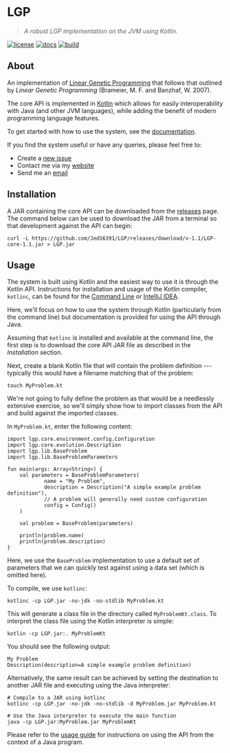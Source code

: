 # LGP

> *A robust LGP implementation on the JVM using Kotlin.*

[![license][license-image]][license-url]
[![docs][docs-image]][docs-url]
[![build][travis-image]][travis-url]

## About

An implementation of [Linear Genetic Programming](https://en.wikipedia.org/wiki/Linear_genetic_programming) that follows that outlined by *Linear Genetic Programming* (Brameier, M. F. and Banzhaf, W. 2007).

The core API is implemented in [Kotlin](https://kotlinlang.org) which allows for easily interoperability with Java (and other JVM languages), while adding the benefit of modern programming language features.

To get started with how to use the system, see the [documentation](http://lgp.readthedocs.io/en/latest/).

If you find the system useful or have any queries, please feel free to:

- Create a [new issue](https://github.com/JedS6391/LGP/issues/new)
- Contact me via my [website](http://www.jedsimson.co.nz/contact)
- Send me an [email](mailto:jed.simson@gmail.com?Subject=LGP)

## Installation

A JAR containing the core API can be downloaded from the [releases](https://github.com/JedS6391/LGP/releases/download/v-1.1/LGP-core-1.1.jar) page. The command below can be used to download the JAR from a terminal so that development against the API can begin:

```
curl -L https://github.com/JedS6391/LGP/releases/download/v-1.1/LGP-core-1.1.jar > LGP.jar
```

## Usage

The system is built using Kotlin and the easiest way to use it is through the Kotlin API. Instructions for installation and usage of the Kotlin compiler, `kotlinc`, can be found for the [Command Line](https://kotlinlang.org/docs/tutorials/command-line.html) or [IntelliJ IDEA](https://kotlinlang.org/docs/tutorials/getting-started.html). 

Here, we'll focus on how to use the system through Kotlin (particularly from the command line) but documentation is provided for using the API through Java.

Assuming that `kotlinc` is installed and available at the command line, the first step is to download the core API JAR file as described in the *Installation* section.

Next, create a blank Kotlin file that will contain the problem definition --- typically this would have a filename matching that of the problem:

```
touch MyProblem.kt
```

We're not going to fully define the problem as that would be a needlessly extensive exercise, so we'll simply show how to import classes from the API and build against the imported classes.

In `MyProblem.kt`, enter the following content:

```
import lgp.core.environment.config.Configuration
import lgp.core.evolution.Description
import lgp.lib.BaseProblem
import lgp.lib.BaseProblemParameters

fun main(args: Array<String>) {
    val parameters = BaseProblemParameters(
            name = "My Problem",
            description = Description("A simple example problem definition"),
            // A problem will generally need custom configuration
            config = Config()
    )

    val problem = BaseProblem(parameters)

    println(problem.name)
    println(problem.description)
}
```

Here, we use the `BaseProblem` implementation to use a default set of parameters that we can quickly test against using a data set (which is omitted here).

To compile, we use `kotlinc`:

```
kotlinc -cp LGP.jar -no-jdk -no-stdlib MyProblem.kt
```

This will generate a class file in the directory called `MyProblemKt.class`. To interpret the class file using the Kotlin interpreter is simple:

```
kotlin -cp LGP.jar:. MyProblemKt
```

You should see the following output:

```
My Problem
Description(description=A simple example problem definition)
```

Alternatively, the same result can be achieved by setting the destination to another JAR file and executing using the Java interpreter:

```
# Compile to a JAR using kotlinc 
kotlinc -cp LGP.jar -no-jdk -no-stdlib -d MyProblem.jar MyProblem.kt

# Use the Java interpreter to execute the main function
java -cp LGP.jar:MyProblem.jar MyProblemKt
```

Please refer to the [usage guide](http://lgp.readthedocs.io/en/latest/guide/usage.html#with-java) for instructions on using the API from the context of a Java program.

[license-image]: https://img.shields.io/github/license/mashape/apistatus.svg?style=flat
[license-url]: https://github.com/JedS6391/LGP/blob/master/LICENSE
[docs-image]: https://readthedocs.org/projects/lgp/badge/?version=stable&style=flat
[docs-url]: http://lgp.readthedocs.io/en/latest/
[travis-image]: https://img.shields.io/travis/JedS6391/LGP/master.svg?style=flat
[travis-url]: https://travis-ci.org/JedS6391/LGP
